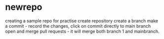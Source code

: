# newrepo
creating a sample repo for practise
create repository
create a branch
make a commit - record the changes, click on commit directly to main branch
open and merge pull requests - it will merge both branch 1 and mainbranch.
